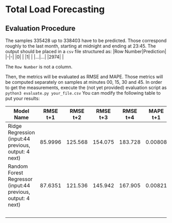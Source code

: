 # Total Load Forecasting
## Evaluation Procedure
The samples $335428$ up to $338403$ have to be predicted. Those correspond roughly to the last month, starting at midnight and ending at 23:45.
The output should be placed in a `csv` file structured as:
|Row Number|Prediction|
|-|-|
|0| |
|1| |
|...|...|
|2974| |

The `Row Number` is not a column.

Then, the metrics will be evaluated as RMSE and MAPE. Those metrics will be computed separately on samples at minutes 00, 15, 30 and 45.
In order to get the measurements, execute the (not yet provided) evaluation script as
`python3 evaluate.py your_file.csv`
You can modify the following table to put your results:

|Model Name|RMSE t+1|RMSE t+2|RMSE t+3|RMSE t+4|MAPE t+1|MAPE t+2|MAPE t+3|MAPE t+4|
|-|-|-|-|-|-|-|-|-|
|Ridge Regression (input:44 previous, output: 4 next)|85.9996|125.568|154.075|183.728|0.00808|0.01161|0.01444|0.01731|
|Random Forest Regressor (input:44 previous, output: 4 next)|87.6351|121.536|145.942|167.905|0.00821|0.01129|0.01359|0.01577|
| | | | | | | | | |
